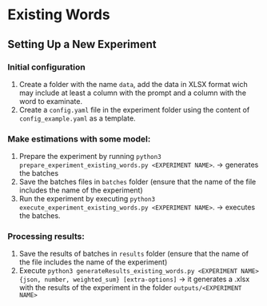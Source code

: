 # Existing Words

## Setting Up a New Experiment

### Initial configuration

1. Create a folder with the name `data`, add the data in XLSX format wich may include at least a column with the prompt and a column with the word to examinate.
2. Create a `config.yaml` file in the experiment folder using the content of `config_example.yaml` as a template.

### Make estimations with some model:

1. Prepare the experiment by running `python3 prepare_experiment_existing_words.py <EXPERIMENT NAME>`. -> generates the batches
2. Save the batches files in `batches` folder (ensure that the name of the file includes the name of the experiment)
3. Run the experiment by executing `python3 execute_experiment_existing_words.py <EXPERIMENT NAME>`. ->  executes the batches.

### Processing results:

1. Save the results of batches in `results` folder (ensure that the name of the file includes the name of the experiment)
2. Execute `python3 generateResults_existing_words.py <EXPERIMENT NAME> {json, number, weighted_sum} [extra-options]` -> it generates a .xlsx with the results of the experiment in the folder `outputs/<EXPERIMENT NAME>`
